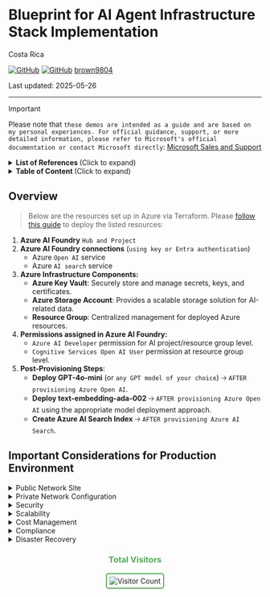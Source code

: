 # Blueprint for AI Agent Infrastructure Stack Implementation

Costa Rica

[![GitHub](https://badgen.net/badge/icon/github?icon=github&label)](https://github.com) 
[![GitHub](https://img.shields.io/badge/--181717?logo=github&logoColor=ffffff)](https://github.com/)
[brown9804](https://github.com/brown9804)

Last updated: 2025-05-26

----------

> [!IMPORTANT]
> Please note that `these demos are intended as a guide and are based on my personal experiences. For official guidance, support, or more detailed information, please refer to Microsoft's official documentation or contact Microsoft directly`: [Microsoft Sales and Support](https://support.microsoft.com/contactus?ContactUsExperienceEntryPointAssetId=S.HP.SMC-HOME)

<details>
<summary><b>List of References </b> (Click to expand)</summary>

- [Azure AI Foundry: Your AI App and agent factory](https://azure.microsoft.com/en-us/blog/azure-ai-foundry-your-ai-app-and-agent-factory/)
- [Microsoft Build 2025: The age of AI agents and building the open agentic web](https://blogs.microsoft.com/blog/2025/05/19/microsoft-build-2025-the-age-of-ai-agents-and-building-the-open-agentic-web/)
- [Azure AI Foundry Agent Service documentation](https://learn.microsoft.com/en-us/azure/ai-services/agents/)

</details>

<details>
<summary><b>Table of Content </b> (Click to expand)</summary>

- [Overview](#overview)
- [Important Considerations for Production Environment](#important-considerations-for-production-environment)

</details>

## Overview 

> Below are the resources set up in Azure via Terraform. Please [follow this guide](./terraform-infrastructure/) to deploy the listed resources:

1. **Azure AI Foundry** `Hub and Project`
2. **Azure AI Foundry connections** (`using key or Entra authentication`)
    - Azure `Open AI` service
    - Azure `AI search` service
3. **Azure Infrastructure Components:**
    - **Azure Key Vault**: Securely store and manage secrets, keys, and certificates.
    - **Azure Storage Account**: Provides a scalable storage solution for AI-related data.
    - **Resource Group**: Centralized management for deployed Azure resources.
4. **Permissions assigned in Azure AI Foundry:**
    - `Azure AI Developer` permission for AI project/resource group level.
    - `Cognitive Services Open AI User` permission at resource group level.
5. **Post-Provisioning Steps**:
    - **Deploy GPT-4o-mini** (or `any GPT model of your choice`) 🡢 `AFTER provisioning Azure Open AI`.
    - **Deploy text-embedding-ada-002** 🡢 `AFTER provisioning Azure Open AI` using the appropriate model deployment approach.
    - **Create Azure AI Search Index** 🡢 `AFTER provisioning Azure AI Search`.

## Important Considerations for Production Environment

<details>
  <summary>Public Network Site</summary>
  
  > This example is based on a public network site and is intended for demonstration purposes only. It showcases how several Azure resources can work together to achieve the desired result.

</details>

<details>
  <summary>Private Network Configuration</summary>

 > For enhanced security, consider configuring your Azure resources to operate within a private network. This can be achieved using Azure Virtual Network (VNet) to isolate your resources and control inbound and outbound traffic. Implementing private endpoints for services like Azure Blob Storage and Azure Functions can further secure your data by restricting access to your VNet.

</details>

<details>
  <summary>Security</summary>

  > Ensure that you implement appropriate security measures when deploying this solution in a production environment. This includes: <br/>
  >
  > - Securing Access: Use Azure Entra ID (formerly known as Azure Active Directory or Azure AD) for authentication and role-based access control (RBAC) to manage permissions. <br/>
  > - Managing Secrets: Store sensitive information such as connection strings and API keys in Azure Key Vault. <br/>
  > - Data Encryption: Enable encryption for data at rest and in transit to protect sensitive information.

</details>

<details>
  <summary>Scalability</summary>

  > While this example provides a basic setup, you may need to scale the resources based on your specific requirements. Azure services offer various scaling options to handle increased workloads. Consider using: <br/>
  >
  > - Auto-scaling: Configure auto-scaling for Azure Functions and other services to automatically adjust based on demand. <br/>
  > - Load Balancing: Use Azure Load Balancer or Application Gateway to distribute traffic and ensure high availability.

</details>

<details>
  <summary>Cost Management</summary>

  > Monitor and manage the costs associated with your Azure resources. Use Azure Cost Management and Billing to track usage and optimize resource allocation.

</details>

<details>
  <summary>Compliance</summary>

  > Ensure that your deployment complies with relevant regulations and standards. Use Azure Policy to enforce compliance and governance policies across your resources.
</details>

<details>
  <summary>Disaster Recovery</summary>
   
> Implement a disaster recovery plan to ensure business continuity in case of failures. Use Azure Site Recovery and backup solutions to protect your data and applications.

</details>

<div align="center">
  <h3 style="color: #4CAF50;">Total Visitors</h3>
  <img src="https://profile-counter.glitch.me/brown9804/count.svg" alt="Visitor Count" style="border: 2px solid #4CAF50; border-radius: 5px; padding: 5px;"/>
</div>
